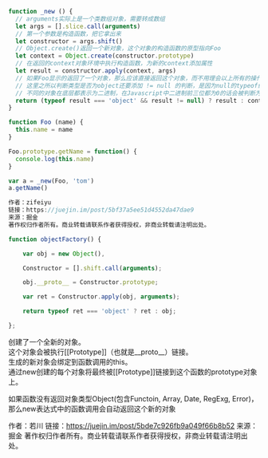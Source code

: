 ```js
function _new () {
  // arguments实际上是一个类数组对象，需要转成数组
  let args = [].slice.call(arguments)
  // 第一个参数是构造函数，把它拿出来
  let constructor = args.shift()
  // Object.create()返回一个新对象，这个对象的构造函数的原型指向Foo
  let context = Object.create(constructor.prototype)
  // 在返回的context对象环境中执行构造函数，为新的context添加属性
  let result = constructor.apply(context, args)
  // 如果Foo显示的返回了一个对象，那么应该直接返回这个对象，而不用理会以上所有的操作，一般不会发生这种情况，但是new的实现的确是这样的逻辑
  // 这里之所以判断类型是否为object还要添加 != null 的判断，是因为null的typeof结果也是‘object’
  // 不同的对象在底层都表示为二进制，在Javascript中二进制前三位都为0的话会被判断为Object类型，null的二进制表示全为0，自然前三位也是0，所以执行typeof时会返回"object"
  return (typeof result === 'object' && result != null) ? result : context
}

function Foo (name) {
  this.name = name
}

Foo.prototype.getName = function() {
  console.log(this.name)
}

var a = _new(Foo, 'tom')
a.getName()

作者：zifeiyu
链接：https://juejin.im/post/5bf37a5ee51d4552da47dae9
来源：掘金
著作权归作者所有。商业转载请联系作者获得授权，非商业转载请注明出处。
```

```js
function objectFactory() {

    var obj = new Object(),

    Constructor = [].shift.call(arguments);

    obj.__proto__ = Constructor.prototype;

    var ret = Constructor.apply(obj, arguments);

    return typeof ret === 'object' ? ret : obj;

};
```

创建了一个全新的对象。  
这个对象会被执行[[Prototype]]（也就是__proto__）链接。  
生成的新对象会绑定到函数调用的this。  
通过new创建的每个对象将最终被[[Prototype]]链接到这个函数的prototype对象上。  

如果函数没有返回对象类型Object(包含Functoin, Array, Date, RegExg, Error)，那么new表达式中的函数调用会自动返回这个新的对象  

作者：若川
链接：https://juejin.im/post/5bde7c926fb9a049f66b8b52
来源：掘金
著作权归作者所有。商业转载请联系作者获得授权，非商业转载请注明出处。